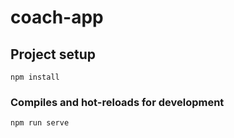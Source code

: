 # coach-app

## Project setup
```
npm install
```

### Compiles and hot-reloads for development
```
npm run serve
```